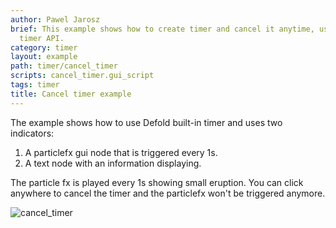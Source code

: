 ```yaml
---
author: Pawel Jarosz
brief: This example shows how to create timer and cancel it anytime, using built-in
  timer API.
category: timer
layout: example
path: timer/cancel_timer
scripts: cancel_timer.gui_script
tags: timer
title: Cancel timer example
---
```


The example shows how to use Defold built-in timer and uses two indicators:

1. A particlefx gui node that is triggered every 1s.
2. A text node with an information displaying.

The particle fx is played every 1s showing small eruption.
You can click anywhere to cancel the timer and the particlefx won't be triggered anymore.

![cancel_timer](cancel_timer.png)